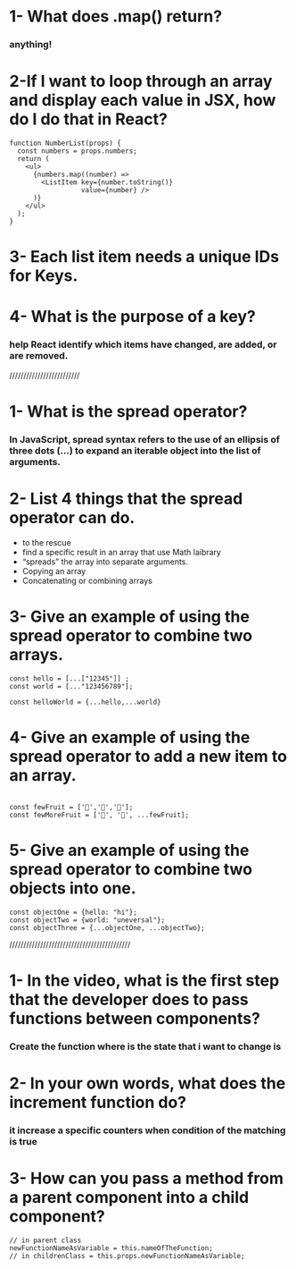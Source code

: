 # 1- What does .map() return?
### anything!
# 2-If I want to loop through an array and display each value in JSX, how do I do that in React?
```
function NumberList(props) {
  const numbers = props.numbers;
  return (
    <ul>
      {numbers.map((number) =>
        <ListItem key={number.toString()}
                  value={number} />
      )}
    </ul>
  );
}
```
# 3- Each list item needs a unique IDs for Keys.
# 4- What is the purpose of a key?
### help React identify which items have changed, are added, or are removed.
/////////////////////////
# 1- What is the spread operator?
### In JavaScript, spread syntax refers to the use of an ellipsis of three dots (…) to expand an iterable object into the list of arguments.
# 2- List 4 things that the spread operator can do.
* to the rescue
* find a specific result in an array that use Math laibrary
* “spreads” the array into separate arguments.
* Copying an array
* Concatenating or combining arrays
# 3- Give an example of using the spread operator to combine two arrays.
```
const hello = [...["12345"]] ;
const world = [..."123456789"];

const helloWorld = {...hello,...world}
```
# 4- Give an example of using the spread operator to add a new item to an array.
```

const fewFruit = ['🍏','🍊','🍌'];
const fewMoreFruit = ['🍉', '🍍', ...fewFruit];
```
# 5- Give an example of using the spread operator to combine two objects into one.
```
const objectOne = {hello: "hi"};
const objectTwo = {world: "uneversal"};
const objectThree = {...objectOne, ...objectTwo};
```
///////////////////////////////////////////
# 1- In the video, what is the first step that the developer does to pass functions between components?
### Create the function where is the state that i want to change is
# 2- In your own words, what does the increment function do?
### it increase a specific counters when condition of the matching is true
# 3- How can you pass a method from a parent component into a child component?
```
// in parent class
newFunctionNameAsVariable = this.nameOfTheFunction;
// in childrenClass = this.props.newFunctionNameAsVariable;
```
